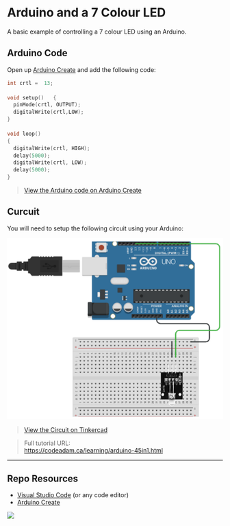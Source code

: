 # Arduino and a 7 Colour LED

A basic example of controlling a 7 colour LED using an Arduino.

## Arduino Code

Open up [Arduino Create](https://create.arduino.cc/editor/) and add the following code:

```cpp
int crtl =  13;

void setup()   {                
  pinMode(crtl, OUTPUT);
  digitalWrite(crtl,LOW);
}

void loop()                     
{
  digitalWrite(crtl, HIGH);
  delay(5000);
  digitalWrite(crtl, LOW);
  delay(5000);
}
```

> [View the Arduino code on Arduino Create](https://create.arduino.cc/editor/professoradam/a138a69e-3346-447d-888c-48453e31be7d/preview)

## Curcuit 

You will need to setup the following circuit using your Arduino:

![Tinkercad Circuit](_readme/tinkercad-7-colour-led.png)

> [View the Circuit on Tinkercad](https://www.tinkercad.com/things/70JidFT9pyj)

> Full tutorial URL:  
> https://codeadam.ca/learning/arduino-45in1.html

***

## Repo Resources

* [Visual Studio Code](https://code.visualstudio.com/) (or any code editor)
* [Arduino Create](https://create.arduino.cc/editor) 

<a href="https://codeadam.ca">
<img src="https://codeadam.ca/images/code-block.png" width="100">
</a>
